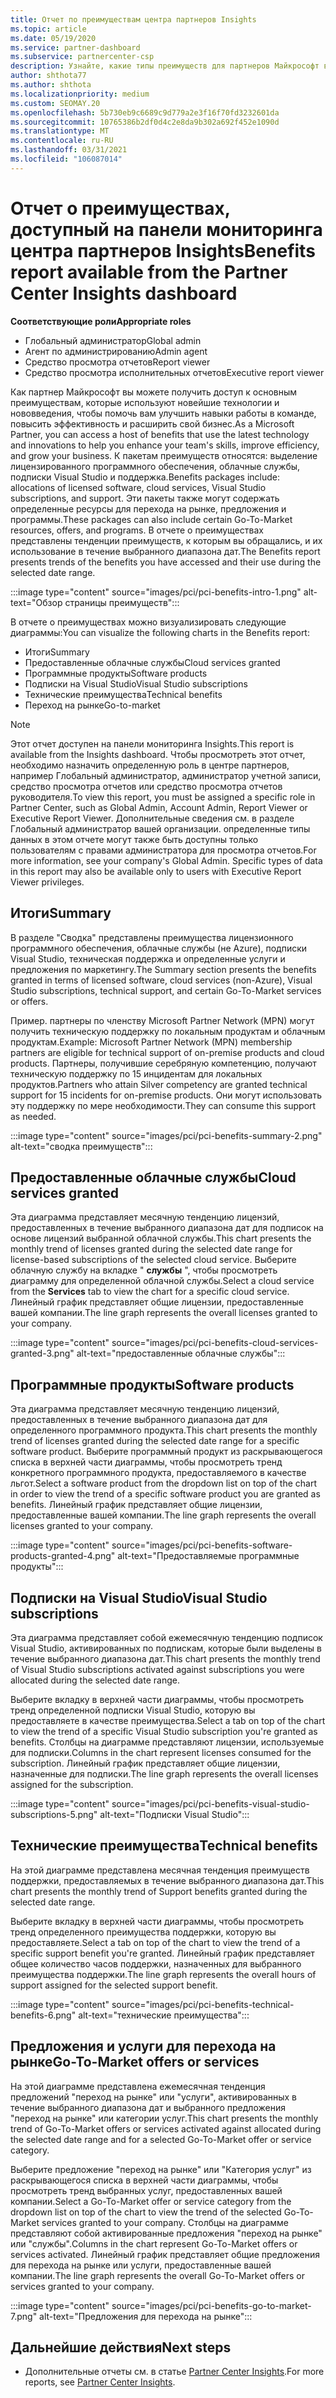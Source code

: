 ```yaml
---
title: Отчет по преимуществам центра партнеров Insights
ms.topic: article
ms.date: 05/19/2020
ms.service: partner-dashboard
ms.subservice: partnercenter-csp
description: Узнайте, какие типы преимуществ для партнеров Майкрософт вы предоставили для развития вашего бизнеса, повышения эффективности и улучшения навыков вашей команды.
author: shthota77
ms.author: shthota
ms.localizationpriority: medium
ms.custom: SEOMAY.20
ms.openlocfilehash: 5b730eb9c6689c9d779a2e3f16f70fd3232601da
ms.sourcegitcommit: 10765386b2df0d4c2e8da9b302a692f452e1090d
ms.translationtype: MT
ms.contentlocale: ru-RU
ms.lasthandoff: 03/31/2021
ms.locfileid: "106087014"
---
```

# <a name="benefits-report-available-from-the-partner-center-insights-dashboard"></a><span data-ttu-id="69bbd-103">Отчет о преимуществах, доступный на панели мониторинга центра партнеров Insights</span><span class="sxs-lookup"><span data-stu-id="69bbd-103">Benefits report available from the Partner Center Insights dashboard</span></span>

<span data-ttu-id="69bbd-104">**Соответствующие роли**</span><span class="sxs-lookup"><span data-stu-id="69bbd-104">**Appropriate roles**</span></span>

- <span data-ttu-id="69bbd-105">Глобальный администратор</span><span class="sxs-lookup"><span data-stu-id="69bbd-105">Global admin</span></span>
- <span data-ttu-id="69bbd-106">Агент по администрированию</span><span class="sxs-lookup"><span data-stu-id="69bbd-106">Admin agent</span></span>
- <span data-ttu-id="69bbd-107">Средство просмотра отчетов</span><span class="sxs-lookup"><span data-stu-id="69bbd-107">Report viewer</span></span>
- <span data-ttu-id="69bbd-108">Средство просмотра исполнительных отчетов</span><span class="sxs-lookup"><span data-stu-id="69bbd-108">Executive report viewer</span></span>

<span data-ttu-id="69bbd-109">Как партнер Майкрософт вы можете получить доступ к основным преимуществам, которые используют новейшие технологии и нововведения, чтобы помочь вам улучшить навыки работы в команде, повысить эффективность и расширить свой бизнес.</span><span class="sxs-lookup"><span data-stu-id="69bbd-109">As a Microsoft Partner, you can access a host of benefits that use the latest technology and innovations to help you enhance your team's skills, improve efficiency, and grow your business.</span></span> <span data-ttu-id="69bbd-110">К пакетам преимуществ относятся: выделение лицензированного программного обеспечения, облачные службы, подписки Visual Studio и поддержка.</span><span class="sxs-lookup"><span data-stu-id="69bbd-110">Benefits packages include: allocations of licensed software, cloud services, Visual Studio subscriptions, and support.</span></span> <span data-ttu-id="69bbd-111">Эти пакеты также могут содержать определенные ресурсы для перехода на рынке, предложения и программы.</span><span class="sxs-lookup"><span data-stu-id="69bbd-111">These packages can also include certain Go-To-Market resources, offers, and programs.</span></span> <span data-ttu-id="69bbd-112">В отчете о преимуществах представлены тенденции преимуществ, к которым вы обращались, и их использование в течение выбранного диапазона дат.</span><span class="sxs-lookup"><span data-stu-id="69bbd-112">The Benefits report presents trends of the benefits you have accessed and their use during the selected date range.</span></span>

:::image type="content" source="images/pci/pci-benefits-intro-1.png" alt-text="Обзор страницы преимуществ":::

<span data-ttu-id="69bbd-114">В отчете о преимуществах можно визуализировать следующие диаграммы:</span><span class="sxs-lookup"><span data-stu-id="69bbd-114">You can visualize the following charts in the Benefits report:</span></span>

- <span data-ttu-id="69bbd-115">Итоги</span><span class="sxs-lookup"><span data-stu-id="69bbd-115">Summary</span></span>
- <span data-ttu-id="69bbd-116">Предоставленные облачные службы</span><span class="sxs-lookup"><span data-stu-id="69bbd-116">Cloud services granted</span></span>
- <span data-ttu-id="69bbd-117">Программные продукты</span><span class="sxs-lookup"><span data-stu-id="69bbd-117">Software products</span></span>
- <span data-ttu-id="69bbd-118">Подписки на Visual Studio</span><span class="sxs-lookup"><span data-stu-id="69bbd-118">Visual Studio subscriptions</span></span>
- <span data-ttu-id="69bbd-119">Технические преимущества</span><span class="sxs-lookup"><span data-stu-id="69bbd-119">Technical benefits</span></span>
- <span data-ttu-id="69bbd-120">Переход на рынке</span><span class="sxs-lookup"><span data-stu-id="69bbd-120">Go-to-market</span></span>

 > [!NOTE]
 > <span data-ttu-id="69bbd-121">Этот отчет доступен на панели мониторинга Insights.</span><span class="sxs-lookup"><span data-stu-id="69bbd-121">This report is available from the Insights dashboard.</span></span> <span data-ttu-id="69bbd-122">Чтобы просмотреть этот отчет, необходимо назначить определенную роль в центре партнеров, например Глобальный администратор, администратор учетной записи, средство просмотра отчетов или средство просмотра отчетов руководителя.</span><span class="sxs-lookup"><span data-stu-id="69bbd-122">To view this report, you must be assigned a specific role in Partner Center, such as Global Admin, Account Admin, Report Viewer or Executive Report Viewer.</span></span> <span data-ttu-id="69bbd-123">Дополнительные сведения см. в разделе Глобальный администратор вашей организации. определенные типы данных в этом отчете могут также быть доступны только пользователям с правами администратора для просмотра отчетов.</span><span class="sxs-lookup"><span data-stu-id="69bbd-123">For more information, see your company's Global Admin. Specific types of data in this report may also be available only to users with Executive Report Viewer privileges.</span></span>

## <a name="summary"></a><span data-ttu-id="69bbd-124">Итоги</span><span class="sxs-lookup"><span data-stu-id="69bbd-124">Summary</span></span>

<span data-ttu-id="69bbd-125">В разделе "Сводка" представлены преимущества лицензионного программного обеспечения, облачные службы (не Azure), подписки Visual Studio, техническая поддержка и определенные услуги и предложения по маркетингу.</span><span class="sxs-lookup"><span data-stu-id="69bbd-125">The Summary section presents the benefits granted in terms of licensed software, cloud services (non-Azure), Visual Studio subscriptions, technical support, and certain Go-To-Market services or offers.</span></span>

<span data-ttu-id="69bbd-126">Пример. партнеры по членству Microsoft Partner Network (MPN) могут получить техническую поддержку по локальным продуктам и облачным продуктам.</span><span class="sxs-lookup"><span data-stu-id="69bbd-126">Example: Microsoft Partner Network (MPN) membership partners are eligible for technical support of on-premise products and cloud products.</span></span> <span data-ttu-id="69bbd-127">Партнеры, получившие серебряную компетенцию, получают техническую поддержку по 15 инцидентам для локальных продуктов.</span><span class="sxs-lookup"><span data-stu-id="69bbd-127">Partners who attain Silver competency are granted technical support for 15 incidents for on-premise products.</span></span> <span data-ttu-id="69bbd-128">Они могут использовать эту поддержку по мере необходимости.</span><span class="sxs-lookup"><span data-stu-id="69bbd-128">They can consume this support as needed.</span></span> 

:::image type="content" source="images/pci/pci-benefits-summary-2.png" alt-text="сводка преимуществ":::

## <a name="cloud-services-granted"></a><span data-ttu-id="69bbd-130">Предоставленные облачные службы</span><span class="sxs-lookup"><span data-stu-id="69bbd-130">Cloud services granted</span></span>

<span data-ttu-id="69bbd-131">Эта диаграмма представляет месячную тенденцию лицензий, предоставленных в течение выбранного диапазона дат для подписок на основе лицензий выбранной облачной службы.</span><span class="sxs-lookup"><span data-stu-id="69bbd-131">This chart presents the monthly trend of licenses granted during the selected date range for license-based subscriptions of the selected cloud service.</span></span>
<span data-ttu-id="69bbd-132">Выберите облачную службу на вкладке " **службы** ", чтобы просмотреть диаграмму для определенной облачной службы.</span><span class="sxs-lookup"><span data-stu-id="69bbd-132">Select a cloud service from the **Services** tab to view the chart for a specific cloud service.</span></span> <span data-ttu-id="69bbd-133">Линейный график представляет общие лицензии, предоставленные вашей компании.</span><span class="sxs-lookup"><span data-stu-id="69bbd-133">The line graph represents the overall licenses granted to your company.</span></span>

:::image type="content" source="images/pci/pci-benefits-cloud-services-granted-3.png" alt-text="предоставленные облачные службы":::

## <a name="software-products"></a><span data-ttu-id="69bbd-135">Программные продукты</span><span class="sxs-lookup"><span data-stu-id="69bbd-135">Software products</span></span>

<span data-ttu-id="69bbd-136">Эта диаграмма представляет месячную тенденцию лицензий, предоставленных в течение выбранного диапазона дат для определенного программного продукта.</span><span class="sxs-lookup"><span data-stu-id="69bbd-136">This chart presents the monthly trend of licenses granted during the selected date range for a specific software product.</span></span> <span data-ttu-id="69bbd-137">Выберите программный продукт из раскрывающегося списка в верхней части диаграммы, чтобы просмотреть тренд конкретного программного продукта, предоставляемого в качестве льгот.</span><span class="sxs-lookup"><span data-stu-id="69bbd-137">Select a software product from the dropdown list on top of the chart in order to view the trend of a specific software product you are granted as benefits.</span></span> <span data-ttu-id="69bbd-138">Линейный график представляет общие лицензии, предоставленные вашей компании.</span><span class="sxs-lookup"><span data-stu-id="69bbd-138">The line graph represents the overall licenses granted to your company.</span></span>

:::image type="content" source="images/pci/pci-benefits-software-products-granted-4.png" alt-text="Предоставляемые программные продукты":::

## <a name="visual-studio-subscriptions"></a><span data-ttu-id="69bbd-140">Подписки на Visual Studio</span><span class="sxs-lookup"><span data-stu-id="69bbd-140">Visual Studio subscriptions</span></span>

<span data-ttu-id="69bbd-141">Эта диаграмма представляет собой ежемесячную тенденцию подписок Visual Studio, активированных по подпискам, которые были выделены в течение выбранного диапазона дат.</span><span class="sxs-lookup"><span data-stu-id="69bbd-141">This chart presents the monthly trend of Visual Studio subscriptions activated against subscriptions you were allocated during the selected date range.</span></span>

<span data-ttu-id="69bbd-142">Выберите вкладку в верхней части диаграммы, чтобы просмотреть тренд определенной подписки Visual Studio, которую вы предоставляете в качестве преимущества.</span><span class="sxs-lookup"><span data-stu-id="69bbd-142">Select a tab on top of the chart to view the trend of a specific Visual Studio subscription you're granted as benefits.</span></span> <span data-ttu-id="69bbd-143">Столбцы на диаграмме представляют лицензии, используемые для подписки.</span><span class="sxs-lookup"><span data-stu-id="69bbd-143">Columns in the chart represent licenses consumed for the subscription.</span></span> <span data-ttu-id="69bbd-144">Линейный график представляет общие лицензии, назначенные для подписки.</span><span class="sxs-lookup"><span data-stu-id="69bbd-144">The line graph represents the overall licenses assigned for the subscription.</span></span>

:::image type="content" source="images/pci/pci-benefits-visual-studio-subscriptions-5.png" alt-text="Подписки Visual Studio":::

## <a name="technical-benefits"></a><span data-ttu-id="69bbd-146">Технические преимущества</span><span class="sxs-lookup"><span data-stu-id="69bbd-146">Technical benefits</span></span>

<span data-ttu-id="69bbd-147">На этой диаграмме представлена месячная тенденция преимуществ поддержки, предоставляемых в течение выбранного диапазона дат.</span><span class="sxs-lookup"><span data-stu-id="69bbd-147">This chart presents the monthly trend of Support benefits granted during the selected date range.</span></span>

<span data-ttu-id="69bbd-148">Выберите вкладку в верхней части диаграммы, чтобы просмотреть тренд определенного преимущества поддержки, которую вы предоставляете.</span><span class="sxs-lookup"><span data-stu-id="69bbd-148">Select a tab on top of the chart to view the trend of a specific support benefit you're granted.</span></span> <span data-ttu-id="69bbd-149">Линейный график представляет общее количество часов поддержки, назначенных для выбранного преимущества поддержки.</span><span class="sxs-lookup"><span data-stu-id="69bbd-149">The line graph represents the overall hours of support assigned for the selected support benefit.</span></span>

:::image type="content" source="images/pci/pci-benefits-technical-benefits-6.png" alt-text="технические преимущества":::

## <a name="go-to-market-offers-or-services"></a><span data-ttu-id="69bbd-151">Предложения и услуги для перехода на рынке</span><span class="sxs-lookup"><span data-stu-id="69bbd-151">Go-To-Market offers or services</span></span>

<span data-ttu-id="69bbd-152">На этой диаграмме представлена ежемесячная тенденция предложений "переход на рынке" или "услуги", активированных в течение выбранного диапазона дат и выбранного предложения "переход на рынке" или категории услуг.</span><span class="sxs-lookup"><span data-stu-id="69bbd-152">This chart presents the monthly trend of Go-To-Market offers or services activated against allocated during the selected date range and for a selected Go-To-Market offer or service category.</span></span>

<span data-ttu-id="69bbd-153">Выберите предложение "переход на рынке" или "Категория услуг" из раскрывающегося списка в верхней части диаграммы, чтобы просмотреть тренд выбранных услуг, предоставленных вашей компании.</span><span class="sxs-lookup"><span data-stu-id="69bbd-153">Select a Go-To-Market offer or service category from the dropdown list on top of the chart to view the trend of the selected Go-To-Market services granted to your company.</span></span> <span data-ttu-id="69bbd-154">Столбцы на диаграмме представляют собой активированные предложения "переход на рынке" или "службы".</span><span class="sxs-lookup"><span data-stu-id="69bbd-154">Columns in the chart represent Go-To-Market offers or services activated.</span></span> <span data-ttu-id="69bbd-155">Линейный график представляет общие предложения для перехода на рынке или услуги, предоставленные вашей компании.</span><span class="sxs-lookup"><span data-stu-id="69bbd-155">The line graph represents the overall Go-To-Market offers or services granted to your company.</span></span>

:::image type="content" source="images/pci/pci-benefits-go-to-market-7.png" alt-text="Предложения для перехода на рынке":::

## <a name="next-steps"></a><span data-ttu-id="69bbd-157">Дальнейшие действия</span><span class="sxs-lookup"><span data-stu-id="69bbd-157">Next steps</span></span>

- <span data-ttu-id="69bbd-158">Дополнительные отчеты см. в статье [Partner Center Insights](partner-center-insights.md).</span><span class="sxs-lookup"><span data-stu-id="69bbd-158">For more reports, see [Partner Center Insights](partner-center-insights.md).</span></span>
